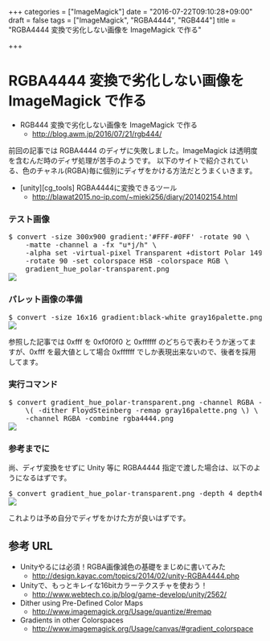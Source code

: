 +++
categories = ["ImageMagick"]
date = "2016-07-22T09:10:28+09:00"
draft = false
tags = ["ImageMagick", "RGBA4444", "RGB444"]
title = "RGBA4444 変換で劣化しない画像を ImageMagick で作る"

+++

# RGBA4444 変換で劣化しない画像を ImageMagick で作る

- RGB444 変換で劣化しない画像を ImageMagick で作る
  -  http://blog.awm.jp/2016/07/21/rgb444/

前回の記事では RGBA4444 のディザに失敗しました。ImageMagick は透明度を含むんだ時のディザ処理が苦手のようです。
以下のサイトで紹介されている、色のチャネル(RGBA)毎に個別にディザをかける方法だとうまくいきます。

- [unity][cg_tools] RGBA4444に変換できるツール
  -  http://blawat2015.no-ip.com/~mieki256/diary/201402154.html

### テスト画像

<pre>
$ convert -size 300x900 gradient:'#FFF-#0FF' -rotate 90 \
	-matte -channel a -fx "u*j/h" \
	-alpha set -virtual-pixel Transparent +distort Polar 149 +repage \
	-rotate 90 -set colorspace HSB -colorspace RGB \
	gradient_hue_polar-transparent.png
<img src="../gradient_hue_polar-transparent.png" />
</pre>

### パレット画像の準備

<pre>
$ convert -size 16x16 gradient:black-white gray16palette.png
<img src="../gray16palette.png" />
</pre>

参照した記事では 0xfff を 0xf0f0f0 と 0xffffff のどちらで表わそうか迷ってますが、0xfff を最大値として場合 0xffffff でしか表現出来ないので、後者を採用してます。

### 実行コマンド

<pre>
$ convert gradient_hue_polar-transparent.png -channel RGBA -separate \
	\( -dither FloydSteinberg -remap gray16palette.png \) \
	-channel RGBA -combine rgba4444.png
<img src="../rgba4444.png" />
</pre>

### 参考までに

尚、ディザ変換をせずに Unity 等に RGBA4444 指定で渡した場合は、以下のようになるはずです。

<pre>
$ convert gradient_hue_polar-transparent.png -depth 4 depth4.png
<img src="../depth4.png" />
</pre>

これよりは予め自分でディザをかけた方が良いはずです。

## 参考 URL

- Unityやるには必須！RGBA画像減色の基礎をまじめに書いてみた
  - http://design.kayac.com/topics/2014/02/unity-RGBA4444.php
- Unityで、もっとキレイな16bitカラーテクスチャを使おう！
  - http://www.webtech.co.jp/blog/game-develop/unity/2562/
- Dither using Pre-Defined Color Maps
  - http://www.imagemagick.org/Usage/quantize/#remap
- Gradients in other Colorspaces
  - http://www.imagemagick.org/Usage/canvas/#gradient_colorspace
